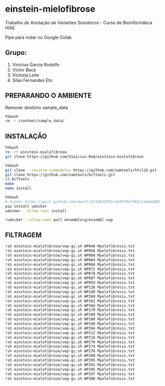 # einstein-mielofibrose
Trabalho de Anotação de Variantes Somáticos - Curso de Bioinformática HIAE

Pipe para rodar no Google Colab



## Grupo:
1.   Vinicius Garcia Rodolfo
2.   Victor Baca
3.   Victoria Leite
4.   Silas Fernandes Eto



## PREPARANDO O AMBIENTE

Remover diretório sample_data

```bash
%%bash
rm -r /content/sample_data/
```

## INSTALAÇÃO

```bash
%%bash
rm -rf einstein-mielofibrose
git clone https://github.com/Vinicius-Rod/einstein-mielofibrose
```

```bash
%%bash
git clone --recurse-submodules https://github.com/samtools/htslib.git
git clone https://github.com/samtools/bcftools.git
cd bcftools
make
make install
```

```bash
%%bash
# Fonte: https://gist.github.com/mwufi/6718b30761cd109f9aff04c5144eb885
pip install udocker
udocker --allow-root install
```

```bash
!udocker --allow-root pull ensemblorg/ensembl-vep
```

## FILTRAGEM

```bash
!sh einstein-mielofibrose/vep-gc.sh WP048 Myelofibrosis.txt
!sh einstein-mielofibrose/vep-gc.sh WP056 Myelofibrosis.txt
!sh einstein-mielofibrose/vep-gc.sh WP060 Myelofibrosis.txt
!sh einstein-mielofibrose/vep-gc.sh WP064 Myelofibrosis.txt
!sh einstein-mielofibrose/vep-gc.sh WP066 Myelofibrosis.txt
!sh einstein-mielofibrose/vep-gc.sh WP072 Myelofibrosis.txt
!sh einstein-mielofibrose/vep-gc.sh WP078 Myelofibrosis.txt
!sh einstein-mielofibrose/vep-gc.sh WP087 Myelofibrosis.txt
!sh einstein-mielofibrose/vep-gc.sh WP093 Myelofibrosis.txt
!sh einstein-mielofibrose/vep-gc.sh WP126 Myelofibrosis.txt
!sh einstein-mielofibrose/vep-gc.sh WP140 Myelofibrosis.txt
!sh einstein-mielofibrose/vep-gc.sh WP160 Myelofibrosis.txt
!sh einstein-mielofibrose/vep-gc.sh WP162 Myelofibrosis.txt
!sh einstein-mielofibrose/vep-gc.sh WP164 Myelofibrosis.txt
!sh einstein-mielofibrose/vep-gc.sh WP170 Myelofibrosis.txt
!sh einstein-mielofibrose/vep-gc.sh WP180 Myelofibrosis.txt
!sh einstein-mielofibrose/vep-gc.sh WP188 Myelofibrosis.txt
!sh einstein-mielofibrose/vep-gc.sh WP196 Myelofibrosis.txt
!sh einstein-mielofibrose/vep-gc.sh WP204 Myelofibrosis.txt
!sh einstein-mielofibrose/vep-gc.sh WP212 Myelofibrosis.txt
!sh einstein-mielofibrose/vep-gc.sh WP216 Myelofibrosis.txt
!sh einstein-mielofibrose/vep-gc.sh WP270 Myelofibrosis.txt
!sh einstein-mielofibrose/vep-gc.sh WP274 Myelofibrosis.txt
!sh einstein-mielofibrose/vep-gc.sh WP276 Myelofibrosis.txt
!sh einstein-mielofibrose/vep-gc.sh WP280 Myelofibrosis.txt
!sh einstein-mielofibrose/vep-gc.sh WP285 Myelofibrosis.txt
!sh einstein-mielofibrose/vep-gc.sh WP291 Myelofibrosis.txt
!sh einstein-mielofibrose/vep-gc.sh WP295 Myelofibrosis.txt
!sh einstein-mielofibrose/vep-gc.sh WP297 Myelofibrosis.txt
!sh einstein-mielofibrose/vep-gc.sh WP306 Myelofibrosis.txt

```

